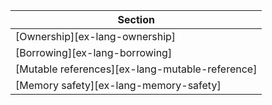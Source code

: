 | Section |
|--------|
| [Ownership][ex-lang-ownership] |
| [Borrowing][ex-lang-borrowing] |
| [Mutable references][ex-lang-mutable-reference] |
| [Memory safety][ex-lang-memory-safety] |
